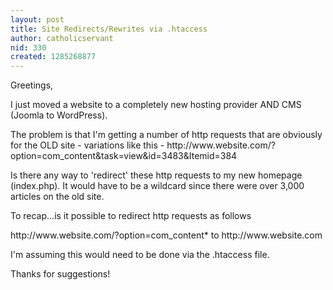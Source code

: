 ```yaml
---
layout: post
title: Site Redirects/Rewrites via .htaccess
author: catholicservant
nid: 330
created: 1285268877
---
```

<p>Greetings,</p>
<p>I just moved a website to a completely new hosting provider AND CMS (Joomla to WordPress).</p>
<p>The problem is that I&#39;m getting a number of http requests that are obviously for the OLD site - variations like this - http://www.website.com/?option=com_content&amp;task=view&amp;id=3483&amp;Itemid=384</p>
<p>Is there any way to &#39;redirect&#39; these http requests to my new homepage (index.php). It would have to be a wildcard since there were over 3,000 articles on the old site.</p>
<p>To recap...is it possible to redirect http requests as follows</p>
<p>http://www.website.com/?option=com_content* to http://www.website.com</p>
<p>I&#39;m assuming this would need to be done via the .htaccess file.</p>
<p>Thanks for suggestions!</p>
